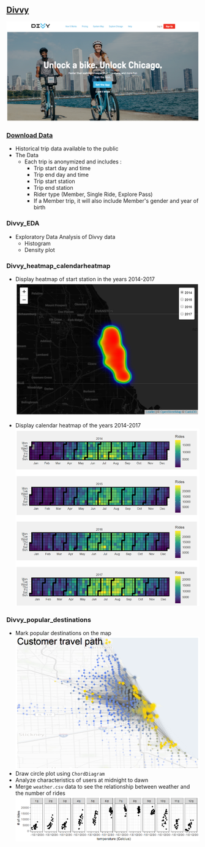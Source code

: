 ## [Divvy](https://www.divvybikes.com/)  
![](image/divvy.PNG)
### [Download Data](https://www.divvybikes.com/system-data)  
* Historical trip data available to the public
* The Data
    + Each trip is anonymized and includes :
        + Trip start day and time
        + Trip end day and time
        + Trip start station
        + Trip end station
        + Rider type (Member, Single Ride, Explore Pass)
        + If a Member trip, it will also include Member's gender and year of birth  
        
### Divvy_EDA
* Exploratory Data Analysis of Divvy data
    + Histogram
    + Density plot

### Divvy_heatmap_calendarheatmap
* Display heatmap of start station in the years 2014-2017
![](image/heatmap.PNG)  

* Display calendar heatmap of the years 2014-2017
![](image/calendar.PNG)  

### Divvy_popular_destinations
* Mark popular destinations on the map
![](image/map.PNG)
* Draw circle plot using `ChordDiagram`
* Analyze characteristics of users at midnight to dawn
* Merge `weather.csv` data to see the relationship between weather and the number of rides
![](image/weather.PNG)
